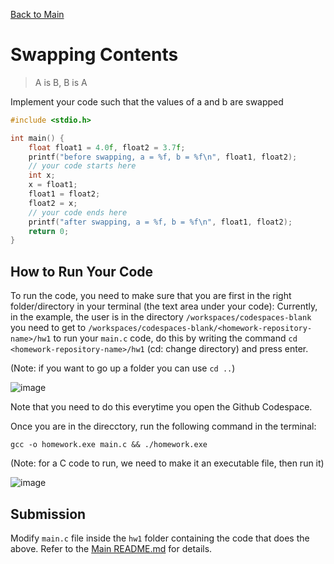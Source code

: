 [Back to Main](../README.md)

# Swapping Contents

> A is B, B is A

Implement your code such that the values of a and b are swapped

```c
#include <stdio.h>

int main() {
    float float1 = 4.0f, float2 = 3.7f;
    printf("before swapping, a = %f, b = %f\n", float1, float2);
    // your code starts here
    int x;
    x = float1;
    float1 = float2;
    float2 = x;
    // your code ends here
    printf("after swapping, a = %f, b = %f\n", float1, float2);
    return 0;
}

```

## How to Run Your Code

To run the code, you need to make sure that you are first in the right folder/directory in your terminal (the text area under your code):
Currently, in the example, the user is in the directory `/workspaces/codespaces-blank` you need to get to `/workspaces/codespaces-blank/<homework-repository-name>/hw1` to run your `main.c` code, do this by writing the command `cd <homework-repository-name>/hw1` (cd: change directory) and press enter.

(Note: if you want to go up a folder you can use `cd ..`)

![image](./../images/462ba8f7-a31a-4797-86fc-250e2d353d8e.png)

Note that you need to do this everytime you open the Github Codespace.

Once you are in the direcctory, run the following command in the terminal:
```
gcc -o homework.exe main.c && ./homework.exe
```
(Note: for a C code to run, we need to make it an executable file, then run it)

![image](./../images/368292205-462ba8f7-a31a-4797-86fc-250e2d353d8e.png)


## Submission

Modify `main.c` file inside the `hw1` folder containing the code that does the above. Refer to the [Main README.md](../README.md) for details.


